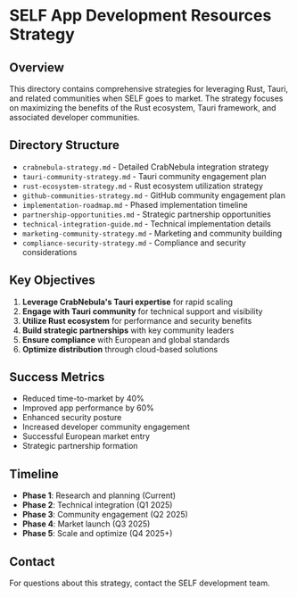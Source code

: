 # SELF App Development Resources Strategy

## Overview
This directory contains comprehensive strategies for leveraging Rust, Tauri, and related communities when SELF goes to market. The strategy focuses on maximizing the benefits of the Rust ecosystem, Tauri framework, and associated developer communities.

## Directory Structure
- `crabnebula-strategy.md` - Detailed CrabNebula integration strategy
- `tauri-community-strategy.md` - Tauri community engagement plan
- `rust-ecosystem-strategy.md` - Rust ecosystem utilization strategy
- `github-communities-strategy.md` - GitHub community engagement plan
- `implementation-roadmap.md` - Phased implementation timeline
- `partnership-opportunities.md` - Strategic partnership opportunities
- `technical-integration-guide.md` - Technical implementation details
- `marketing-community-strategy.md` - Marketing and community building
- `compliance-security-strategy.md` - Compliance and security considerations

## Key Objectives
1. **Leverage CrabNebula's Tauri expertise** for rapid scaling
2. **Engage with Tauri community** for technical support and visibility
3. **Utilize Rust ecosystem** for performance and security benefits
4. **Build strategic partnerships** with key community leaders
5. **Ensure compliance** with European and global standards
6. **Optimize distribution** through cloud-based solutions

## Success Metrics
- Reduced time-to-market by 40%
- Improved app performance by 60%
- Enhanced security posture
- Increased developer community engagement
- Successful European market entry
- Strategic partnership formation

## Timeline
- **Phase 1**: Research and planning (Current)
- **Phase 2**: Technical integration (Q1 2025)
- **Phase 3**: Community engagement (Q2 2025)
- **Phase 4**: Market launch (Q3 2025)
- **Phase 5**: Scale and optimize (Q4 2025+)

## Contact
For questions about this strategy, contact the SELF development team.
